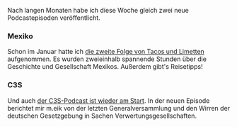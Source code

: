 <!--
.. title: Neue Podcastfolgen Juli 2017
.. slug: neue-podcastfolgen-juli-2017
.. date: 2017-07-05 08:16:11 UTC-05:00
.. tags: podcast, mexiko, C3S
.. category: 
.. link: 
.. description: 
.. type: text
-->

Nach langen Monaten habe ich diese Woche gleich zwei neue Podcastepisoden veröffentlicht.

### Mexiko
Schon im Januar hatte ich [die zweite Folge von Tacos und Limetten](https://tacosundlimetten.de/02-beatriz/) aufgenommen. Es wurden zweieinhalb spannende Stunden über die Geschichte und Gesellschaft Mexikos. Außerdem gibt's Reisetipps!

### C3S
Und auch [der C3S-Podcast ist wieder am Start](https://podcast.c3s.cc/cc020-generalversammlung-genossenschaft-vs-verwertungsgesellschaft-neue-verwaltungsrate-gnupg/). In der neuen Episode berichtet mir m.eik von der letzten Generalversammlung und den Wirren der deutschen Gesetzgebung in Sachen Verwertungsgesellschaften.
